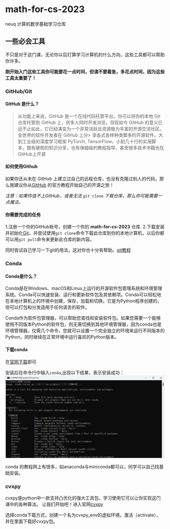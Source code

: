 # math-for-cs-2023
neuq 计算机数学基础学习仓库

## 一些必会工具
不只是对于这门课，无论你以后打算学习计算机的什么方向，这些工具都可以帮助你许多。

**刚开始入门这些工具你可能要花一点时间，但请不要着急，多花点时间，因为这些工具太重要了！**

### GitHub/Git
#### GitHub 是什么？
> 从功能上来说，GitHub 是一个在线代码托管平台。你可以将你的本地 Git 仓库托管到 GitHub 上，供多人同时开发浏览。但现如今 GitHub 的意义已远不止如此，它已经演变为一个非常活跃且资源极为丰富的开源交流社区。全世界的软件开发者在 GitHub 上分> 享各式各样种类繁多的开源软件。大到工业级的深度学习框架 PyTorch, TensorFlow，小到几十行的实用脚本，既有硬核的知识分享，也有保姆级的教程指导，甚至很多技术书籍也在 GitHub上开源

#### 如何使用Github
如果你还从未在 GitHub 上建立过自己的远程仓库，也没有克隆过别人的代码，那么我建议你从[GitHub](https://docs.github.com/zh/get-started) 的官方教程开始自己的开源之旅！

*注意：如果你连不上GitHub，或者无法 `git clone`  下载仓库，那么你可能需要一点魔法。*

#### 你需要完成的任务
1.注册一个你的GitHub账号，创建一个你的 **math-for-cs-2023** 仓库.
2.下载安装并初始化[Git](https://docs.github.com/zh/get-started/quickstart/set-up-git)，并尝试使用`git clone`命令下载此仓库到你的本地计算机，以后你都可以用`git pull`命令来更新此仓库的新内容。

同时尝试自己学习一下git的用法，这对你也十分有帮助。[git教程](https://www.runoob.com/git/git-install-setup.html)


### Conda
#### Conda是什么？
Conda是在Windows、macOS和Linux上运行的开源软件包管理系统和环境管理系统。Conda可以快速安装、运行和更新软件包及其依赖项。Conda可以轻松地在本地计算机上的环境中创建，保存，加载和切换。它是为Python程序创建的，但可以打包和分发适用于任何语言的软件。

Conda作为软件包管理器，可以帮助您查找和安装软件包。如果您需要一个能够使用不同版本Python的软件包，则无需切换到其他环境管理器，因为conda也是环境管理器。仅需几个命令，您就可以设置一个完全独立的环境来运行不同版本的Python，同时继续在正常环境中运行喜欢的Python版本。

#### 下载conda
在[官网下载](https://docs.conda.io/projects/miniconda/en/latest/)即可

安装后在命令行中输入`conda`,出现以下结果，表示安装成功：
![Alt text](image.png)

conda 的教程网上有很多，如anaconda与miniconda都可以，同学可以自己找基础安装。

### cvxpy
cvxpy是python中一款支持凸优化的强大工具包，学习使用它可以让你实现这门课中的各种算法。
让我们开始吧！进入官网[cvxpy](https://www.cvxpy.org/install/index.html)

选择conda下载方式，创建一个名为cvxpy_env的虚拟环境，激活（activate），并在里面下载好cvxpy包。


